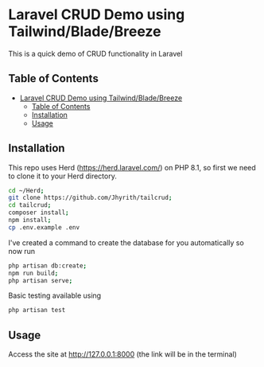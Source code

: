 # Laravel CRUD Demo using Tailwind/Blade/Breeze

This is a quick demo of CRUD functionality in Laravel

## Table of Contents

- [Laravel CRUD Demo using Tailwind/Blade/Breeze](#laravel-crud-demo-using-tailwindbladebreeze)
  - [Table of Contents](#table-of-contents)
  - [Installation](#installation)
  - [Usage](#usage)

## Installation

This repo uses Herd (https://herd.laravel.com/) on PHP 8.1, so first we need to clone it to your Herd directory. 

```sh
cd ~/Herd;
git clone https://github.com/Jhyrith/tailcrud;
cd tailcrud;
composer install;
npm install;
cp .env.example .env
```

I've created a command to create the database for you automatically so now run 

```sh
php artisan db:create;
npm run build;
php artisan serve;
```
Basic testing available using
```sh
php artisan test
```
## Usage

Access the site at http://127.0.0.1:8000 (the link will be in the terminal)
